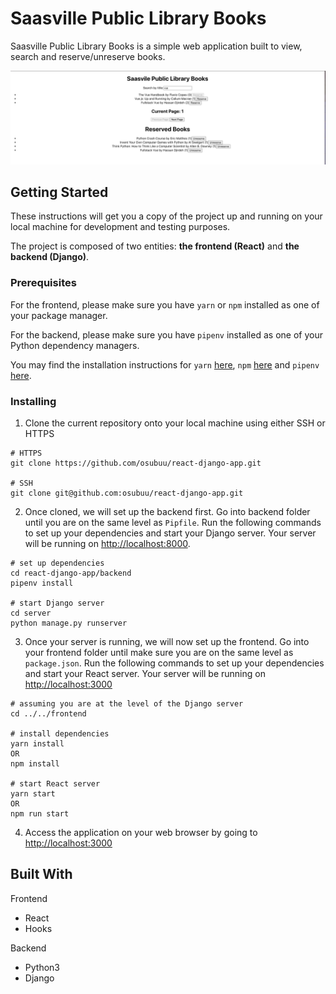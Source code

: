 # Saasville Public Library Books

Saasville Public Library Books is a simple web application built to view, search and reserve/unreserve books.

![Home page of the application](./extras/screenshot.png)

## Getting Started

These instructions will get you a copy of the project up and running on your local machine for development and testing purposes.

The project is composed of two entities: **the frontend (React)** and **the backend (Django)**.

### Prerequisites

For the frontend, please make sure you have `yarn` or `npm` installed as one of your package manager.

For the backend, please make sure you have `pipenv` installed as one of your Python dependency managers.

You may find the installation instructions for `yarn` [here](https://classic.yarnpkg.com/en/docs/install), `npm` [here](https://www.npmjs.com/get-npm) and `pipenv` [here](https://pypi.org/project/pipenv/).


### Installing

1. Clone the current repository onto your local machine using either SSH or HTTPS
```
# HTTPS
git clone https://github.com/osubuu/react-django-app.git

# SSH
git clone git@github.com:osubuu/react-django-app.git
```

2. Once cloned, we will set up the backend first. Go into backend folder until you are on the same level as `Pipfile`. Run the following commands to set up your dependencies and start your Django server. Your server will be running on [http://localhost:8000](http://localhost:8000).
```
# set up dependencies
cd react-django-app/backend
pipenv install

# start Django server
cd server
python manage.py runserver
```


3. Once your server is running, we will now set up the frontend. Go into your frontend folder until make sure you are on the same level as `package.json`. Run the following commands to set up your dependencies and start your React server. Your server will be running on [http://localhost:3000](http://localhost:3000)

```
# assuming you are at the level of the Django server
cd ../../frontend

# install dependencies
yarn install
OR
npm install

# start React server
yarn start
OR
npm run start
```

4. Access the application on your web browser by going to [http://localhost:3000](http://localhost:3000)


## Built With

Frontend
* React
* Hooks

Backend
* Python3
* Django
